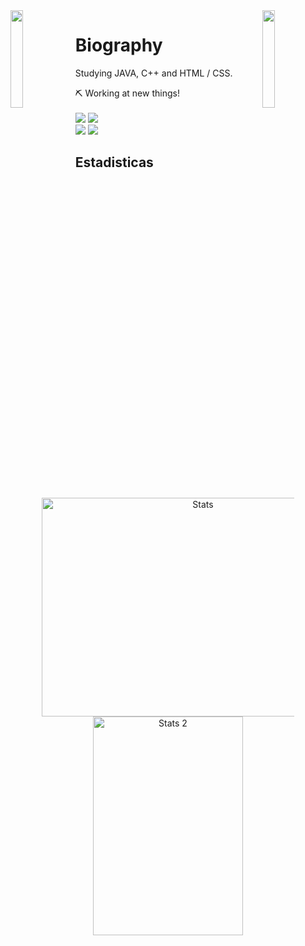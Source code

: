 <img align='left' src='https://www.ffbegif.com/Zack/207001107%20Dance.gif' width='20%'>  
<img align='right' src='https://www.ffbegif.com/King%20Edgar%20of%20Figaro/206001907%20Limit.gif' width='20%'>  

# Biography 
Studying JAVA, C++ and HTML / CSS.

⛏️ Working at new things! <br><br>
![](https://komarev.com/ghpvc/?username=danielex1999&color=blue) ![](https://img.shields.io/badge/Language-Java-red)<br>
![](https://img.shields.io/github/followers/danielex1999?style=social) ![](https://img.shields.io/twitter/follow/danielex1999?style=social)

## Estadisticas
  <div class="offset-md-4" align="center" style="margin:50px;">
    <img height="350" width="500" src="https://github-readme-stats.vercel.app/api?username=danielex1999&show_icons=true&theme=tokyonight" alt="Stats"> 
    <a><img height="350" width="240" src="https://github-readme-stats.vercel.app/api/top-langs/?username=danielex1999&langs_count=8&theme=tokyonight" alt="Stats 2"</a>
  </div>

